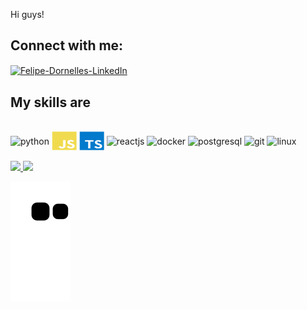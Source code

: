 Hi guys!

## Connect with me:
<a href="https://www.linkedin.com/in/FelipeDornelles" target="_blank">
<img align="center" alt="Felipe-Dornelles-LinkedIn" height="30" width="40" src="https://cdn.jsdelivr.net/gh/devicons/devicon/icons/linkedin/linkedin-original.svg" style="max-width:100%;">
</a>

## My skills are

<div style="display: inline_block"><br>
  <img align="center" alt="python" height="40" width="40" src="https://cdn.jsdelivr.net/gh/devicons/devicon/icons/python/python-original.svg" style="max-width:100%;">
  <img align="center" alt="js" height="30" width="40" src="https://raw.githubusercontent.com/devicons/devicon/master/icons/javascript/javascript-plain.svg">
  <img align="center" alt="Rafa-Ts" height="30" width="40" src="https://raw.githubusercontent.com/devicons/devicon/master/icons/typescript/typescript-plain.svg">
  <img align="center" alt="reactjs" height="40" width="40" src="https://cdn.jsdelivr.net/gh/devicons/devicon/icons/react/react-original.svg" style="max-width:100%;">
  <img align="center" alt="docker" height="40" width="40" src="https://cdn.jsdelivr.net/gh/devicons/devicon/icons/docker/docker-original.svg" style="max-width:100%;">
  <img align="center" alt="postgresql" height="40" width="40" src="https://cdn.jsdelivr.net/gh/devicons/devicon/icons/linux/linux-original.svg" style="max-width:100%;">
  <img align="center" alt="git" height="40" width="40" src="https://cdn.jsdelivr.net/gh/devicons/devicon/icons/git/git-original.svg" style="max-width:100%;">
  <img align="center" alt="linux" height="40" width="40" src="https://cdn.jsdelivr.net/gh/devicons/devicon/icons/postgresql/postgresql-original.svg" style="max-width:100%;">
  <!-- <img align="center" alt="java" height="40" width="40" src="https://cdn.jsdelivr.net/gh/devicons/devicon/icons/java/java-original.svg" style="max-width:100%;"> -->
</div>

 <br/>

<div>
  <a href="https://github.com/dornelles08">
  <img height="180em" src="https://github-readme-stats.vercel.app/api?username=dornelles08&show_icons=true&theme=dracula&include_all_commits=true&count_private=true"/>
  <img height="180em" src="https://github-readme-stats.vercel.app/api/top-langs/?username=dornelles08&layout=compact&langs_count=16&theme=dracula"/>
</div>

![Snake animation](https://github.com/rafaballerini/rafaballerini/blob/output/github-contribution-grid-snake.svg)
